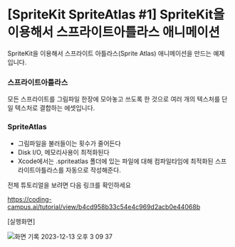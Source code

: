 # [SpriteKit SpriteAtlas #1] SpriteKit을 이용해서 스프라이트아틀라스 애니메이션 

SpriteKit을 이용해서 스프라이트 아틀라스(Sprite Atlas) 애니메이션을 만드는 예제 입니다. 

### 스프라이트아틀라스
모든 스프라이트를 그림파일 한장에 모아놓고 쓰도록 한 것으로 여러 개의 텍스처를 단일 텍스처로 결합하는 에셋입니다. 


### SpriteAtlas
* 그림파일을 불러들이는 횟수가 줄어든다
* Disk I/O, 메모리사용이 최적화된다
* Xcode에서는 .spriteatlas 폴더에 있는 파일에 대해 컴파일타임에 최적화된 스프라이트아틀라스를 자동으로 작성해준다.



전체 튜토리얼을 보려면 다음 링크를 확인하세요

https://coding-campus.ai/tutorial/view/b4cd958b33c54e4c969d2acb0e44068b


[실행화면]

![화면 기록 2023-12-13 오후 3 09 37](https://github.com/coding-campus-ai/KirbyExample/assets/153612007/faa28f03-edd3-42a5-bf96-7343e5213515)
